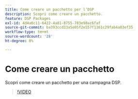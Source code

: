 ```yaml
---
title: Come creare un pacchetto per l’DSP
description: Scopri come creare un pacchetto.
feature: DSP Packages
exl-id: 4d4a6c11-6422-4a81-8755-703e98ac6faf
source-git-commit: ba393ccd33a5e05f2e557f1161c29fab4a03ef35
workflow-type: tm+mt
source-wordcount: '28'
ht-degree: 0%

---
```


# Come creare un pacchetto

Scopri come creare un pacchetto per una campagna DSP.

>[!VIDEO](https://video.tv.adobe.com/v/3412428?captions=ita)
